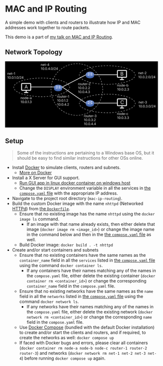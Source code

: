 # MAC and IP Routing

A simple demo with clients and routers to illustrate how IP and MAC addresses work together to route packets.

This demo is a part of [my talk on MAC and IP Routing](https://talks.harshkapadia.me/mac-and-ip-routing).

## Network Topology

![](img/network-topology.png)

## Setup

> Some of the instructions are pertaining to a Windows base OS, but it should be easy to find similar instructions for other OSs online.

-   Install [Docker](https://docker.com) to simulate clients, routers and subnets.
    -   [More on Docker](https://harshkapadia2.github.io/docker)
-   Install a X Server for GUI support.
    -   [Run GUI app in linux docker container on windows host](https://dev.to/darksmile92/run-gui-app-in-linux-docker-container-on-windows-host-4kde)
    -   Change the `DISPLAY` environment variable in all the services in [the `compose.yaml` file](compose.yaml) with the appropriate IP address.
-   Navigate to the project root directory (`mac-ip-routing`).
-   Build the custom Docker image with the name `nhttpd` (Networked [HTTPd](https://httpd.apache.org)) from [the `Dockerfile`](Dockerfile).
    -   Ensure that no existing image has the name `nhttpd` using the `docker image ls` command.
        -   If an image with that name already exists, then either delete that image (`docker image rm <image_id>`) or change the image name in the command below and then in the [the `compose.yaml` file](compose.yaml) as well.
    -   Build Docker image: `docker build . -t nhttpd`
-   Create and/or start containers and subnets
    -   Ensure that no existing containers have the same names as the `container_name` field in all the `services` listed in [the `compose.yaml` file](compose.yaml) using the command `docker container ls`.
        -   If any containers have their names matching any of the names in the `compose.yaml` file, either delete the existing container (`docker container rm <container_id>`) or change the corresponding `container_name` field in the `compose.yaml` file.
    -   Ensure that no existing networks have the same names as the `name` field in all the `networks` listed in [the `compose.yaml` file](compose.yaml) using the command `docker network ls`.
        -   If any networks have their names matching any of the names in the `compose.yaml` file, either delete the existing network (`docker network rm <container_id>`) or change the corresponding `name` field in the `compose.yaml` file.
    -   Use [Docker Compose](https://docs.docker.com/compose) (bundled with the default Docker installation) to create and/or start the clients and routers, and if required, to create the networks as well: `docker compose up`
    -   If faced with Docker bugs and errors, please clear all containers (`docker container rm node-a node-b node-c router-1 router-2 router-3`) and networks (`docker network rm net-1 net-2 net-3 net-4`) before running `docker compose up` again.
